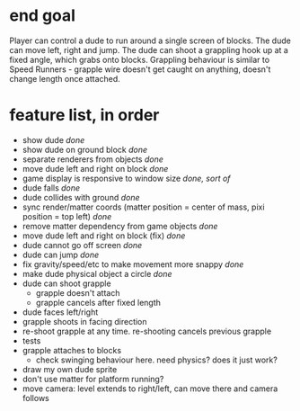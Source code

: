 # end goal

Player can control a dude to run around a single screen of blocks.
The dude can move left, right and jump. The dude can shoot a grappling
hook up at a fixed angle, which grabs onto blocks. Grappling behaviour
is similar to Speed Runners - grapple wire doesn't get caught on anything,
doesn't change length once attached.

# feature list, in order
- show dude *done*
- show dude on ground block *done*
- separate renderers from objects *done*
- move dude left and right on block *done*
- game display is responsive to window size *done, sort of*
- dude falls *done*
- dude collides with ground *done*
- sync render/matter coords (matter position = center of mass, pixi position = top left) *done*
- remove matter dependency from game objects *done*
- move dude left and right on block (fix) *done*
- dude cannot go off screen *done*
- dude can jump *done*
- fix gravity/speed/etc to make movement more snappy *done*
- make dude physical object a circle *done*
- dude can shoot grapple
    - grapple doesn't attach
    - grapple cancels after fixed length
- dude faces left/right
- grapple shoots in facing direction
- re-shoot grapple at any time. re-shooting cancels previous grapple
- tests
- grapple attaches to blocks
    - check swinging behaviour here. need physics? does it just work?
- draw my own dude sprite
- don't use matter for platform running?
- move camera: level extends to right/left, can move there and camera follows
